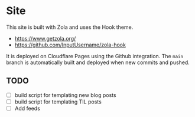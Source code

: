 # Site

This site is built with Zola and uses the Hook theme. 

- https://www.getzola.org/
- https://github.com/InputUsername/zola-hook

It is deployed on Cloudflare Pages using the Github integration. The `main` branch is automatically built and deployed when new commits and pushed. 


## TODO

- [ ] build script for templating new blog posts
- [ ] build script for templating TIL posts
- [ ] Add feeds